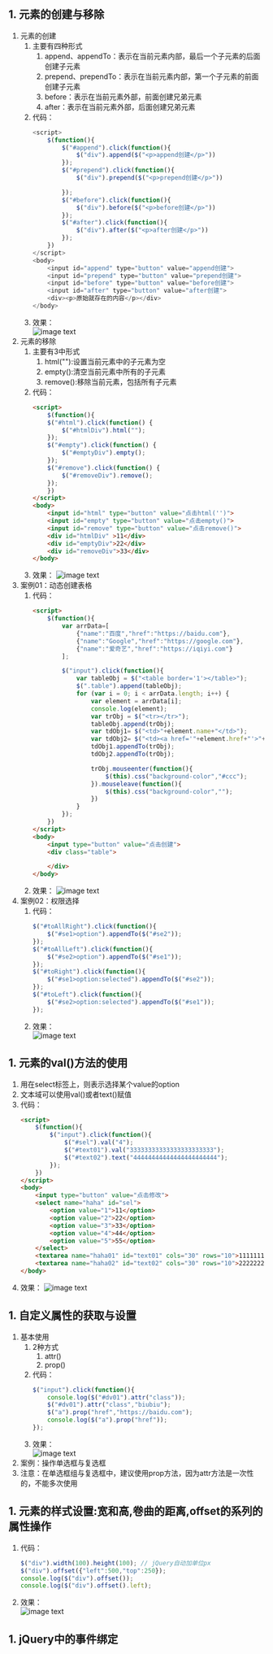 ## 1. 元素的创建与移除
1. 元素的创建  
    1. 主要有四种形式
        1. append、appendTo：表示在当前元素内部，最后一个子元素的后面创建子元素
        1. prepend、prependTo：表示在当前元素内部，第一个子元素的前面创建子元素
        1. before：表示在当前元素外部，前面创建兄弟元素
        1. after：表示在当前元素外部，后面创建兄弟元素
    1. 代码：  
        ``` js
        <script>
            $(function(){
                $("#append").click(function(){
                    $("div").append($("<p>append创建</p>"))
                });
                $("#prepend").click(function(){
                    $("div").prepend($("<p>prepend创建</p>"))

                });
                $("#before").click(function(){
                    $("div").before($("<p>before创建</p>"))
                });
                $("#after").click(function(){
                    $("div").after($("<p>after创建</p>"))
                });
            })
        </script>
        <body>
            <input id="append" type="button" value="append创建">
            <input id="prepend" type="button" value="prepend创建">
            <input id="before" type="button" value="before创建">
            <input id="after" type="button" value="after创建">
            <div><p>原始就存在的内容</p></div>
        </body>
        ```
    1. 效果：  
        ![image text](images/元素创建01.gif)
1. 元素的移除
    1. 主要有3中形式    
        1. html(""):设置当前元素中的子元素为空
        1. empty():清空当前元素中所有的子元素
        1. remove():移除当前元素，包括所有子元素
    1. 代码：  
        ``` html
        <script>
            $(function(){
            $("#html").click(function() {
                $("#htmlDiv").html("");
            });
            $("#empty").click(function() {
                $("#emptyDiv").empty();
            });
            $("#remove").click(function() {
                $("#removeDiv").remove();
            });
            })
        </script>
        <body>
            <input id="html" type="button" value="点击html('')">
            <input id="empty" type="button" value="点击empty()">
            <input id="remove" type="button" value="点击remove()">
            <div id="htmlDiv" >11</div>
            <div id="emptyDiv">22</div>
            <div id="removeDiv">33</div>
        </body>
        ```
    1. 效果：
        ![image text](images/元素移除01.gif)
1. 案例01：动态创建表格
    1. 代码：  
        ``` html
        <script>
            $(function(){
                var arrData=[
                    {"name":"百度","href":"https://baidu.com"},
                    {"name":"Google","href":"https://google.com"},
                    {"name":"爱奇艺","href":"https://iqiyi.com"}
                ];

                $("input").click(function(){
                    var tableObj = $("<table border='1'></table>");
                    $(".table").append(tableObj);
                    for (var i = 0; i < arrData.length; i++) {
                        var element = arrData[i];
                        console.log(element);
                        var trObj = $("<tr></tr>");
                        tableObj.append(trObj);
                        var tdObj1= $("<td>"+element.name+"</td>");
                        var tdObj2= $("<td><a href='"+element.href+"'>"+element.name+"</a></td>");
                        tdObj1.appendTo(trObj);
                        tdObj2.appendTo(trObj);

                        trObj.mouseenter(function(){
                            $(this).css("background-color","#ccc");
                        }).mouseleave(function(){
                            $(this).css("background-color","");
                        })
                    }
                });
            })
        </script>
        <body>
            <input type="button" value="点击创建">
            <div class="table">

            </div>
        </body>
        ```
    1. 效果： 
        ![image text](images/动态创建表格01.gif)
1. 案例02：权限选择
    1. 代码：  
        ``` js
        $("#toAllRight").click(function(){
            $("#se1>option").appendTo($("#se2"));
        });
        $("#toAllLeft").click(function(){
            $("#se2>option").appendTo($("#se1"));
        });
        $("#toRight").click(function(){
            $("#se1>option:selected").appendTo($("#se2"));
        });
        $("#toLeft").click(function(){
            $("#se2>option:selected").appendTo($("#se1"));
        });
        ```
    1. 效果：  
        ![image text](images/权限选择01.gif)

## 1. 元素的val()方法的使用
1. 用在select标签上，则表示选择某个value的option
1. 文本域可以使用val()或者text()赋值
1. 代码：  
    ``` html
    <script>
        $(function(){
            $("input").click(function(){
                $("#sel").val("4");
                $("#text01").val("33333333333333333333333");    
                $("#text02").text("44444444444444444444444");    
            });
        })
    </script>
    <body>
        <input type="button" value="点击修改">
        <select name="haha" id="sel">
            <option value="1">11</option>
            <option value="2">22</option>
            <option value="3">33</option>
            <option value="4">44</option>
            <option value="5">55</option>
        </select>
        <textarea name="haha01" id="text01" cols="30" rows="10">1111111111111111111111</textarea>
        <textarea name="haha02" id="text02" cols="30" rows="10">2222222222222222222222</textarea>
    </body>
    ```
1. 效果：
    ![image text](images/val()使用01.gif)

## 1. 自定义属性的获取与设置
1. 基本使用  
    1. 2种方式
        1. attr()
        1. prop()
    1. 代码： 
        ``` js
        $("input").click(function(){
            console.log($("#dv01").attr("class")); 
            $("#dv01").attr("class","biubiu"); 
            $("a").prop("href","https://baidu.com");
            console.log($("a").prop("href"));
        });
        ```
    1. 效果：  
        ![image text](images/自定义属性01.gif)
1. 案例：操作单选框与复选框
1. 注意：在单选框组与复选框中，建议使用prop方法，因为attr方法是一次性的，不能多次使用

## 1. 元素的样式设置:宽和高,卷曲的距离,offset的系列的属性操作
1. 代码： 
    ``` js
    $("div").width(100).height(100); // jQuery自动加单位px
    $("div").offset({"left":500,"top":250});
    console.log($("div").offset());
    console.log($("div").offset().left);
    ```
1. 效果：  
    ![image text](images/操作宽高与位置01.gif)
## 1. jQuery中的事件绑定